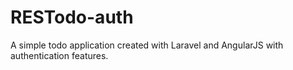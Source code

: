 RESTodo-auth
============

A simple todo application created with Laravel and AngularJS with authentication features.
